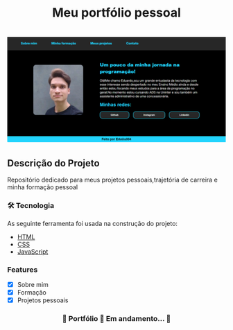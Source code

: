 
<h1 align="center">Meu portfólio pessoal</h1>
<h1 align="center">
  <img alt="Foto de um banco como banner" src="./assets/logo_readme.PNG" />
</h1>

<h2>Descrição do Projeto</h2>
<p >Repositório dedicado para meus projetos pessoais,trajetória de carreira e minha formação pessoal</p>

### 🛠 Tecnologia
As seguinte ferramenta foi usada na construção do projeto:
- [HTML](https://www.w3schools.com/html/default.asp)
- [CSS](https://www.w3schools.com/css/css_intro.asp)
- [JavaScript](https://www.w3schools.com/js/default.asp)

### Features

- [x] Sobre mim 
- [x] Formação 
- [x] Projetos pessoais

<h3 align="center"> 
	🚧  Portfólio 🚀 Em andamento...  🚧
</h3>
